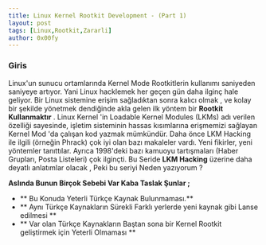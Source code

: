 ```yaml
---
title: Linux Kernel Rootkit Development - (Part 1)
layout: post
tags: [Linux,Rootkit,Zararli]
author: 0x00fy
---
```


### Giris

Linux'un sunucu ortamlarında Kernel Mode Rootkitlerin kullanımı saniyeden saniyeye artıyor. Yani Linux hacklemek her geçen gün daha ilginç hale geliyor. Bir Linux sistemine erişim sağladıktan sonra kalıcı olmak , ve kolay bir şekilde yönetmek dendiğinde akla gelen ilk yöntem bir **Rootkit Kullanmaktır** . Linux Kernel 'in Loadable Kernel Modules (LKMs) adı verilen özelliği sayesinde, işletim sisteminin hassas kısımlarına erişmemizi sağlayan Kernel Mod 'da çalışan kod yazmak mümkündür. Daha önce LKM Hacking ile ilgili (örneğin Phrack) çok iyi olan bazı makaleler vardı. Yeni fikirler, yeni yöntemler tanıttılar. Ayrıca 1998'deki bazı kamuoyu tartışmaları (Haber Grupları, Posta Listeleri) çok ilginçti.
Bu Seride **LKM Hacking** üzerine daha deyatlı anlatımlar olacak , Peki bu seriyi Neden yazıyorum ?

**Aslında Bunun Birçok Sebebi Var Kaba Taslak Şunlar ;**

* ** Bu Konuda Yeterli Türkçe Kaynak Bulunmaması.**
* ** Aynı Türkçe Kaynakların Sürekli Farklı yerlerde yeni kaynak gibi Lanse edilmesi **
* ** Var olan Türkçe Kaynakların Baştan sona bir Kernel Rootkit geliştirmek için Yeterli Olmaması **
